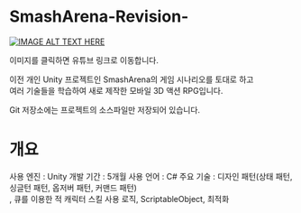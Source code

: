 SmashArena-Revision-
=============
[![IMAGE ALT TEXT HERE](https://img.youtube.com/vi/bEnb-OvsjEM/0.jpg)](https://www.youtube.com/watch?v=bEnb-OvsjEM)

이미지를 클릭하면 유튜브 링크로 이동합니다.


이전 개인 Unity 프로젝트인 SmashArena의 게임 시나리오를 토대로 하고  
여러 기술들을 학습하여 새로 제작한 모바일 3D 액션 RPG입니다.

Git 저장소에는 프로젝트의 소스파일만 저장되어 있습니다.

개요
=============
사용 엔진 : Unity
개발 기간 : 5개월
사용 언어 : C#
주요 기술 : 디자인 패턴(상태 패턴, 싱글턴 패턴, 옵저버 패턴, 커맨드 패턴)  
                  , 큐를 이용한 적 캐릭터 스킬 사용 로직, ScriptableObject, 최적화
